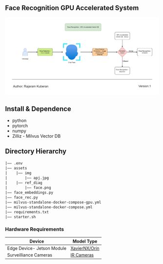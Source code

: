 ## Face Recognition GPU Accelerated System

<p align="center" >
	<img src="./assets/ref_diag/face.png" width="1000">
</p>

## Install & Dependence
- python
- pytorch
- numpy
- Zilliz - Milvus Vector DB

## Directory Hierarchy
```
|—— .env
|—— assets
|    |—— img
|        |—— apj.jpg
|    |—— ref_diag
|        |—— face.png
|—— face_embeddings.py
|—— face_rec.py
|—— milvus-standalone-docker-compose-gpu.yml
|—— milvus-standalone-docker-compose.yml
|—— requirements.txt
|—— starter.sh
```
### Hardware Requirements

| Device                       | Model Type                                                                                        |
| ---------------------------- | ------------------------------------------------------------------------------------------------- |
| Edge Device- Jetson Module   | [XavierNX/Orin](https://www.nvidia.com/en-gb/autonomous-machines/embedded-systems/jetson-orin/)   |
| Surveilliance Cameras        | [IR Cameras](https://www.e-consystems.com/gige-cameras/sony-starvis-imx662-2mp-ip67-camera.asp)   |